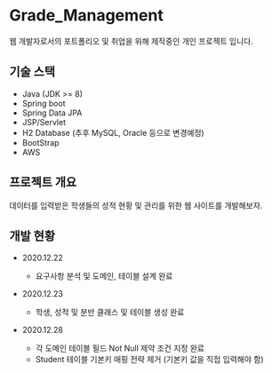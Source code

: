 # Grade_Management
웹 개발자로서의 포트폴리오 및 취업을 위해 제작중인 개인 프로젝트 입니다.

## 기술 스택
- Java (JDK >= 8)
- Spring boot
- Spring Data JPA
- JSP/Servlet
- H2 Database (추후 MySQL, Oracle 등으로 변경예정)
- BootStrap
- AWS

## 프로젝트 개요
데이터를 입력받은 학생들의 성적 현황 및 관리를 위한 웹 사이트를 개발해보자.

## 개발 현황
- 2020.12.22
  - 요구사항 분석 및 도메인, 테이블 설계 완료

- 2020.12.23
  - 학생, 성적 및 분반 클래스 및 테이블 생성 완료

- 2020.12.28
  - 각 도메인 테이블 필드 Not Null 제약 조건 지정 완료
  - Student 테이블 기본키 매핑 전략 제거 (기본키 값을 직접 입력해야 함)
